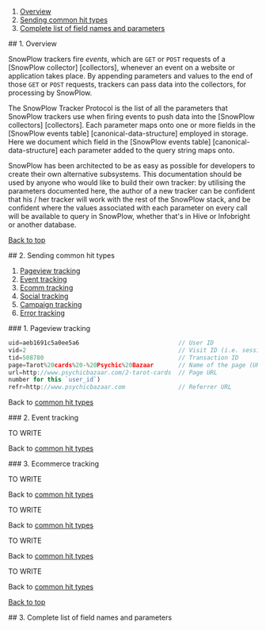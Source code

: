<a name="top" />

1. [Overview](#overview)
2. [Sending common hit types](#common)
3. [Complete list of field names and parameters](#allparams)


<a name="overview" />
## 1. Overview

SnowPlow trackers fire _events_, which are `GET` or `POST` requests of a [SnowPlow collector] [collectors], whenever an event on a website or application takes place. By appending parameters and values to the end of those `GET` or `POST` requests, trackers can pass data into the collectors, for processing by SnowPlow. 

The SnowPlow Tracker Protocol is the list of all the parameters that SnowPlow trackers use when firing events to push data into the [SnowPlow collectors] [collectors]. Each parameter maps onto one or more fields in the [SnowPlow events table] [canonical-data-structure] employed in storage. Here we document which field in the [SnowPlow events table] [canonical-data-structure] each parameter added to the query string maps onto. 

SnowPlow has been architected to be as easy as possible for developers to create their own alternative subsystems. This documentation should be used by anyone who would like to build their own tracker: by utilising the parameters documented here, the author of a new tracker can be confident that his / her tracker will work with the rest of the SnowPlow stack, and be confident where the values associated with each parameter on every call will be available to query in SnowPlow, whether that's in Hive or Infobright or another database.

[Back to top](#top)

<a name="common" />
## 2. Sending common hit types

1. [Pageview tracking](#pageview)
2. [Event tracking](#event)
3. [Ecomm tracking](#ecomm)
4. [Social tracking](#social)
5. [Campaign tracking](#campaign)
6. [Error tracking](#error)

<a name="pageview" />
### 1. Pageview tracking

```javascript
uid=aeb1691c5a0ee5a6							// User ID
vid=2 											// Visit ID (i.e. session 
tid=508780										// Transaction ID
page=Tarot%20cards%20-%20Psychic%20Bazaar		// Name of the page (URL encoded)
url=http://www.psychicbazaar.com/2-tarot-cards	// Page URL
number for this `user_id`)
refr=http://www.psychicbazaar.com 				// Referrer URL
```

Back to [common hit types](#common)

<a name="event" />
### 2. Event tracking

TO WRITE

Back to [common hit types](#common)

<a name="ecomm" />
### 3. Ecommerce tracking 

TO WRITE

Back to [common hit types](#common)

<a name="social" />
TO WRITE

Back to [common hit types](#common)

<a name="campaign" />
TO WRITE

Back to [common hit types](#common)

<a name="error" />
TO WRITE

Back to [common hit types](#common)

[Back to top](#top)

<a name="allparams" />
## 3. Complete list of field names and parameters



[events-table]: https://github.com/snowplow/snowplow/wiki/canonical-data-structure
